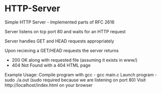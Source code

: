 # HTTP-Server
Simple HTTP Server - Implemented parts of RFC 2616

Server listens on tcp port 80 and waits for an HTTP request

Server handles GET and HEAD requests appropriately

Upon recieving a GET/HEAD requests the server returns
- 200 OK along with requested file (assuming it exists in www/)
- 404 Not Found with a 404 HTML page

Example Usage:
Compile program with gcc - gcc main.c
Launch program - sudo ./a.out (sudo required because we are listening on port 80)
Visit http://localhost/index.html on your browser

